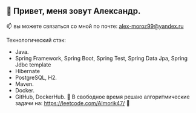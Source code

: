 ## 👋 Привет, меня зовут Александр.
📫 вы можете связаться со мной по почте: alex-moroz99@yandex.ru

Технологический стэк:
- Java.
- Spring Framework, Spring Boot, Spring Test, Spring Data Jpa, Spring Jdbc template
- Hibernate
- PostgreSQL, H2.
- Maven.
- Docker.
- GitHub, DockerHub.
🌱 В свободное время решаю алгоритмические задачи на: https://leetcode.com/Almorik47/ 🌱
<!--
**Almor47/Almor47** is a ✨ _special_ ✨ repository because its `README.md` (this file) appears on your GitHub profile.

Here are some ideas to get you started:

- 🔭 I’m currently working on ...
- 🌱 I’m currently learning ...
- 👯 I’m looking to collaborate on ...
- 🤔 I’m looking for help with ...
- 💬 Ask me about ...
- 📫 How to reach me: ...
- 😄 Pronouns: ...
- ⚡ Fun fact: ...
-->
